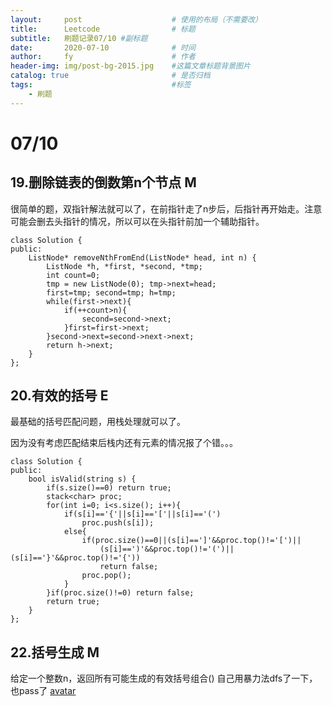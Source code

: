 ```yaml
---
layout:     post   				    # 使用的布局（不需要改）
title:      Leetcode 				# 标题 
subtitle:   刷题记录07/10 #副标题
date:       2020-07-10 				# 时间
author:     fy 						# 作者
header-img: img/post-bg-2015.jpg 	#这篇文章标题背景图片
catalog: true 						# 是否归档
tags:								#标签
    - 刷题
---
```


# 07/10
## 19.删除链表的倒数第n个节点 M
很简单的题，双指针解法就可以了，在前指针走了n步后，后指针再开始走。注意可能会删去头指针的情况，所以可以在头指针前加一个辅助指针。

```
class Solution {
public:
    ListNode* removeNthFromEnd(ListNode* head, int n) {
        ListNode *h, *first, *second, *tmp;
        int count=0;
        tmp = new ListNode(0); tmp->next=head;
        first=tmp; second=tmp; h=tmp;
        while(first->next){
            if(++count>n){
                second=second->next;
            }first=first->next;
        }second->next=second->next->next;
        return h->next;
    }
};
```
## 20.有效的括号 E
最基础的括号匹配问题，用栈处理就可以了。

因为没有考虑匹配结束后栈内还有元素的情况报了个错。。。
```
class Solution {
public:
    bool isValid(string s) {
        if(s.size()==0) return true;
        stack<char> proc;
        for(int i=0; i<s.size(); i++){
            if(s[i]=='{'||s[i]=='['||s[i]=='(')
                proc.push(s[i]);
            else{
                if(proc.size()==0||(s[i]==']'&&proc.top()!='[')||
                    (s[i]==')'&&proc.top()!='(')||(s[i]=='}'&&proc.top()!='{')) 
                    return false;
                proc.pop();
            }
        }if(proc.size()!=0) return false;
        return true;
    }
};
```
## 22.括号生成 M
给定一个整数n，返回所有可能生成的有效括号组合()
自己用暴力法dfs了一下，也pass了
[avatar](https://github.com/fysjtu/fysjtu.github.io/tree/master/img/post_img/0710/1.png)